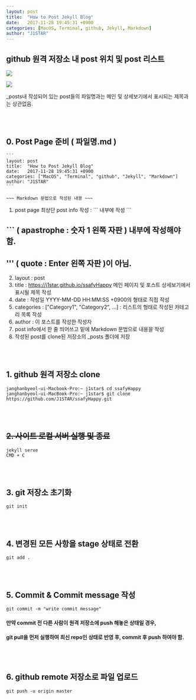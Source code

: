 ```yaml
---
layout: post
title:  "How to Post Jekyll Blog"
date:   2017-11-28 19:45:31 +0900
categories: [MacOS, Terminal, github, Jekyll, Markdown]
author: "J1STAR"
---
```


## github 원격 저장소 내 post 위치 및 post 리스트

![]({{site.url}}{{site.baseurl}}/assets/2018-12-31/%EC%8A%A4%ED%81%AC%EB%A6%B0%EC%83%B7%202018-12-31%20%EC%98%A4%ED%9B%84%208.18.01.png)<br>

![]({{site.url}}{{site.baseurl}}/assets/2018-12-31/%EC%8A%A4%ED%81%AC%EB%A6%B0%EC%83%B7%202018-12-31%20%EC%98%A4%ED%9B%84%208.18.40.png)<br>

_posts내 작성되어 있는 post들의 파일명과는 메인 및 상세보기에서 표시되는 제목과는 상관없음.

<br>

<br>

## 0. Post Page 준비 ( 파일명.md )

```
​```
layout: post
title:  "How to Post Jekyll Blog"
date:   2017-11-28 19:45:31 +0900
categories: ["MacOS", "Terminal", "github", "Jekyll", "Markdown"]
author: "J1STAR"
​```

~~~ Markdown 문법으로 작성된 내용 ~~~
```

1. post page 최상단 post info 작성 : \`\`\` 내부에 작성 \`\`\`<br>
## \`\`\` ( apastrophe : 숫자 1 왼쪽 자판 ) 내부에 작성해야 함.<br>
## ''' ( quote : Enter 왼쪽 자판 )이 아님.<br>
2. layout : post
3. title : https://j1star.github.io/ssafyHappy 메인 페이지 및 포스트 상세보기에서 표시될 제목 작성
4. date : 작성일 YYYY-MM-DD HH:MM:SS +0900의 형태로 직접 작성
5. categories : ["Category1", "Category2", ...] : 리스트의 형태로 작성된 카테고리 목록 작성
6. author : 이 포스트를 작성한 작성자
7. post info에서 한 줄 띄어쓰고 밑에 Markdown 문법으로 내용을 작성
8. 작성된 post를 clone된 저장소의 _posts 폴더에 저장

<br><br>

## 1. github 원격 저장소 clone

```
janghanbyeol-ui-Macbook-Pro:~ j1star$ cd ssafyHappy
janghanbyeol-ui-MacBook-Pro:~ j1star$ git clone https://github.com/J1STAR/ssafyHappy.git
```
<br><br>

## ~~2. 사이트 로컬 서버 실행 및 종료~~
```
jekyll serve
CMD + C
```
<br><br>


## 3. git 저장소 초기화
```
git init
```
<br><br>


## 4. 변경된 모든 사항을 stage 상태로 전환
```
git add .
```
<br><br>


## 5. Commit & Commit message 작성
```
git commit -m "write commit message"
```

#### 만약 commit 전 다른 사람이 원격 저장소에 push 해놓은 상태일 경우, 
#### git pull을 먼저 실행하여 최신 repo인 상태로 반영 후, commit 후 push 하여야 함.
<br><br>


## 6. github remote 저장소로 파일 업로드
```
git push -u origin master
```
<br><br>
